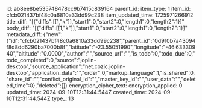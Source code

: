 id: ab8ee8be535748478cc9b7415c839164
parent_id: 
item_type: 1
item_id: cfcb021437bf48c0a6810a33dd99c238
item_updated_time: 1725971266912
title_diff: "[{\"diffs\":[[1,\"k\"]],\"start1\":0,\"start2\":0,\"length1\":0,\"length2\":1}]"
body_diff: "[{\"diffs\":[[1,\"k\"]],\"start1\":0,\"start2\":0,\"length1\":0,\"length2\":1}]"
metadata_diff: {"new":{"id":"cfcb021437bf48c0a6810a33dd99c238","parent_id":"0d910b7a43094f8d8dd6290ba7000b8f","latitude":"-23.55051990","longitude":"-46.63330940","altitude":"0.0000","author":"","source_url":"","is_todo":0,"todo_due":0,"todo_completed":0,"source":"joplin-desktop","source_application":"net.cozic.joplin-desktop","application_data":"","order":0,"markup_language":1,"is_shared":0,"share_id":"","conflict_original_id":"","master_key_id":"","user_data":"","deleted_time":0},"deleted":[]}
encryption_cipher_text: 
encryption_applied: 0
updated_time: 2024-09-10T12:31:44.544Z
created_time: 2024-09-10T12:31:44.544Z
type_: 13
